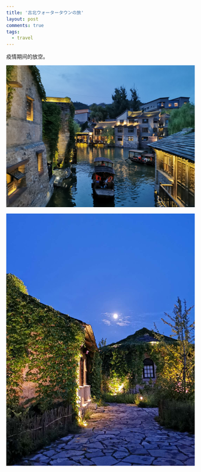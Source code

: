 ```yaml
---
title: '古北ウォータータウンの旅'
layout: post
comments: true
tags:
  - travel
---
```


疫情期间的放空。

![小镇](/assets/images/2020/IMG_20200801_194604.jpg)
<!-- more -->
![月色](/assets/images/2020/IMG_20200802_112447.jpeg)